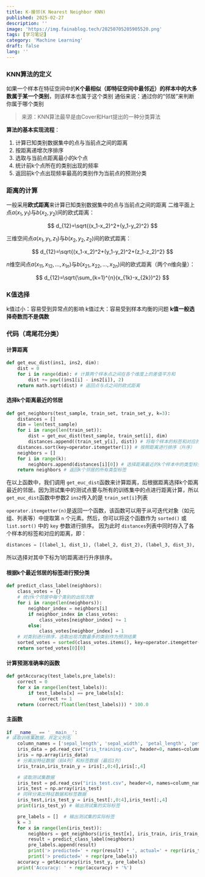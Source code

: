 ```yaml
---
title: K-接邻(K Nearest Neighbor KNN)
published: 2025-02-27
description: ''
image: 'https://img.fainablog.tech/20250705205905520.png'
tags: [学习笔记]
category: 'Machine Learning'
draft: false 
lang: ''
---
```

### KNN算法的定义

如果一个样本在特征空间中的**K个最相似（即特征空间中最邻近）的样本中的大多数属于某一个类别**，则该样本也属于这个类别
通俗来说：通过你的“邻居”来判断你属于哪个类别

> 来源：KNN算法最早是由Cover和Hart提出的一种分类算法

**算法的基本实现流程**：

1. 计算已知类别数据集中的点与当前点之间的距离
2. 按距离递增次序排序
3. 选取与当前点距离最小的k个点
4. 统计前k个点所在的类别出现的频率
5. 返回前k个点出现频率最高的类别作为当前点的预测分类

### 距离的计算

一般采用**欧式距离**来计算已知类别数据集中的点与当前点之间的距离
二维平面上点$a(x_1,y_1)$与$b(x_2,y_2)$间的欧式距离：

$$
d_{12}=\sqrt{(x_1-x_2)^2+(y_1-y_2)^2}
$$

三维空间点$a(x_1,y_1,z_1)$与$b(x_2,y_2,z_2)$间的欧式距离：

$$
d_{12}=\sqrt{(x_1-x_2)^2+(y_1-y_2)^2+(z_1-z_2)^2}
$$

$n$维空间点$a(x_{11},x_{12},\dots,x_{1n})$与$b(x_{21},x_{22},\dots,x_{2n})$间的欧式距离（两个$n$维向量）：

$$
d_{12}=\sqrt{\sum_{k=1}^{n}(x_{1k}-x_{2k})^2}
$$

### K值选择

k值过小：容易受到异常点的影响
k值过大：容易受到样本均衡的问题
**k值一般选择奇数而不是偶数**

### 代码（鸢尾花分类）

#### 计算距离

```python
def get_euc_dist(ins1, ins2, dim):
    dist = 0
    for i in range(dim): # 计算两个样本点之间在各个维度上的差值平方和
        dist += pow((ins1[i] - ins2[i]), 2)
    return math.sqrt(dist) # 返回点与点之间的欧式距离
```

#### 选择k个距离最近的邻居

```python
def get_neighbors(test_sample, train_set, train_set_y, k=3):
    distances = []
    dim = len(test_sample)
    for i in range(len(train_set)):
        dist = get_euc_dist(test_sample, train_set[i], dim)
        distances.append((train_set_y[i], dist)) # 将每个样本的标签和对应的距离存入distances列表
    distances.sort(key=operator.itemgetter(1)) # 按照距离进行排序（升序）
    neighbors = []
    for i in range(k):
        neighbors.append(distances[i][0]) # 选择距离最近的k个样本中的类型标签
    return neighbors # 返回k个邻居的所有类型标签
```

在以上函数中，我们调用 `get_euc_dist`函数来计算距离，后根据距离选择k个距离最近的邻居。因为测试集中的测试点要与所有的训练集中的点进行距离计算，所以 `get_euc_dist`函数中参数2 `ins2`传入的是 `train_set[i]`列表

`operator.itemgetter(n)`是返回一个函数，该函数可以用于从可迭代对象（如元组、列表等）中提取第 `n` 个元素。然后，你可以将这个函数作为 `sorted()` 或 `list.sort()` 中的 `key` 参数进行排序。
因为此时 `distances`列表中同时存入了各个样本的标签和对应的距离，即：

```python
distances = [(label_1, dist_1), (label_2, dist_2), (label_3, dist_3), ...]
```

所以选择对其中下标为1的距离进行升序排序。

#### 根据k个最近邻居的标签进行预分类

```python
def predict_class_label(neighbors):
    class_votes = {}
    # 统计k个邻居中每个类别的出现次数
    for i in range(len(neighbors)):
        neighbor_index = neighbors[i]
        if neighbor_index in class_votes:
            class_votes[neighbor_index] += 1
        else:
            class_votes[neighbor_index] = 1
    # 对类别进行排序，选取出现次数最多的类别作为预测结果
    sorted_votes = sorted(class_votes.items(), key=operator.itemgetter(1), reverse=True)
    return sorted_votes[0][0]
```

#### 计算预测准确率的函数

```python
def getAccuracy(test_labels,pre_labels):
    correct = 0
    for x in range(len(test_labels)):
        if test_labels[x] == pre_labels[x]:
            correct += 1
    return (correct/float(len(test_labels))) * 100.0
```

#### 主函数

```python
if __name__ == '__main__':
# 读取训练集数据，并定义列名
    column_names = ['sepal_length', 'sepal_width', 'petal_length', 'petal_width', 'species']
    iris_data = pd.read_csv("iris_training.csv", header=0, names=column_names)
    iris = np.array(iris_data)
    # 分离出特征数据（前4列）和标签数据（最后1列）
    iris_train,iris_train_y = iris[:,0:4],iris[:,4]

    # 读取测试集数据
    iris_test = pd.read_csv("iris_test.csv", header=0, names=column_names)
    iris_test = np.array(iris_test)
    # 同样分离出特征数据和标签数据
    iris_test,iris_test_y = iris_test[:,0:4],iris_test[:,4]
    print(iris_test_y) # 输出测试集的实际标签

    pre_labels = []  # 输出测试集的实际标签
    k = 3  
    for x in range(len(iris_test)):
        neighbors = get_neighbors(iris_test[x], iris_train, iris_train_y, k)
        result = predict_class_label(neighbors)
        pre_labels.append(result)
        print('> predicted=' + repr(result) + ', actual=' + repr(iris_test_y[x]))
        print('> predicted=' + repr(pre_labels))
    accuracy = getAccuracy(iris_test_y, pre_labels)
    print('Accuracy: ' + repr(accuracy) + '%')
```
